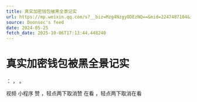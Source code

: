 ```yaml
---
title: 真实加密钱包被黑全景记实
url: https://mp.weixin.qq.com/s?__biz=Mzg4NzgyODEzNQ==&mid=2247487104&idx=3&sn=bfebb937ced8e55f4bc8c242a746ae6c
source: Doonsec's feed
date: 2024-05-25
fetch_date: 2025-10-06T17:13:44.448240
---
```


# 真实加密钱包被黑全景记实

：
，
。

视频
小程序
赞
，轻点两下取消赞
在看
，轻点两下取消在看